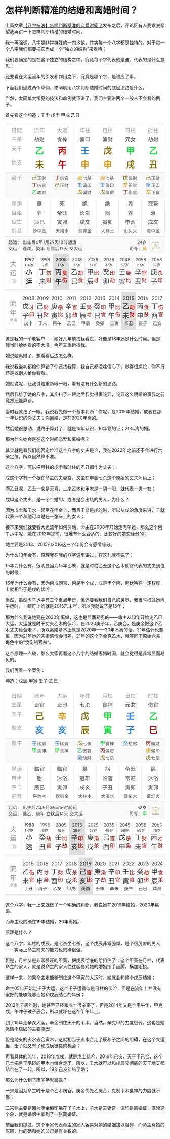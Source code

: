 # 怎样判断精准的结婚和离婚时间？

上篇文章[【八字技法】怎样判断精准的恋爱时间？](http://mp.weixin.qq.com/s?__biz=MzI2NTAzOTQxMg==&mid=2651446932&idx=1&sn=e4dec5e853d1074c8a6d9d51d8645a84&chksm=f15e05cfc6298cd97b6190652c0e28c232968306386f8b797036f562928e589e8e0356b12846&scene=21#wechat_redirect)发布之后，评论区有人要求说希望我再讲一下怎样判断精准的结婚时间。

我一再强调，八字是非常特殊的一门术数，其实每一个八字都是独特的，对于每一个八字我们都要把它当成一个“独立的结构”来看待；

我们要确定的是在这个独立的结构之中，究竟每个字代表的是谁、代表的是什么意思；

还要看在大运流年的引发和作用之下，究竟是哪个字、是谁应了事。

下面我们通过两个命例，来阐明用八字判断结婚时间的底层思路是什么。

当然，太简单太常见的技法和命例就不讲了，我们主要讲两个一般人不会看的例子。

首先看这个坤造：壬申 戊申 甲戌 乙丑

![图片](../../_asset/image/天机自在阁/20231116-1.png)

这是我的一个老客户——她好几年前找我看过，好像是18年还是什么时候。但是我当时给她看的不大准，今年又重新找我。

她说她离婚了，想看看后边怎么样。

我说我当初都给你算错了你还找我算，我自己都没啥信心了，觉得很尴尬，你不行还是找别人给你看看。

她就说呢，让我试着重新瞅一眼，看有没有什么新的思路。

然后我排了她的八字，其实扫了一眼之后我觉得很诧异，诧异这么明晰的事我之前竟然还能算错。

当时我就扫了一眼，我说我先做一个基本判断：你呢，是2015年结婚，或者在那一年认识的你丈夫；你离婚，是在2020年离的。

然后她很激动，说终于算对了，就是15年认识，16年领的证；20年离的婚。

那为什么她会是在这个时间恋爱和离婚呢？

其实就是看我们能否定位准这个八字的丈夫是谁，我在2022年之前还不会进行六亲定位，所以自然算不准。

这个八字，可以把月柱的戊申和时柱的乙丑都作为丈夫；

戊这个字有一个根在命主的夫妻宫，又坐在申金七杀这个原始的丈夫角色上；

而乙丑呢，乙丑一来是天喜，二来乙木和甲木是一阴一阳，就代表一男一女；

戊申这个丈夫，是一个二婚的、或者是会出轨的男人，为什么？

因为戊土和壬水一起坐在申金上，而且壬又是戊的财，所以从戊的角度来讲，壬就代表一个和他可以睡在一张床上的女人；

接下来我们就要看大运流年如何引动，命主在2008年开始走丙午运，那么这个丙午运中呢，她在2013年之前，很难有什么合适的、比较好的婚恋缘分的；

她主要是2013、2015和2016这三个年份会有感情缘分。

为什么13年会有，原理我在我的八字课里讲过，在这儿就不说了；

15年为什么有，很明显因为15年乙未，就是时柱乙丑这个乙木劫财代表的丈夫到位的时候；

16年为什么会有，因为丙戊同宫，丙是半个戊，戊是半个丙，丙伏吟在一定程度上就相当于是戊的伏吟；

当然，虽然丙午运中有三个重点年份，但还要看我们自己的灵觉，我当时扫过她丙午运时，一眼盯上的就是2015乙未年，所以我就说了是15年；

那为什么我说她要在2020年离婚，这也是显而易见的——命主从18年开始走乙巳大运，大运就是时干丈夫乙木的伏吟，在2020庚子年，乙庚合，是庚金把这个乙木丈夫给合走了，所以离婚基本上就是2020年——20年不离的话，21年估计也要离，因为21年她的夫妻感情会很差，21年的这个辛金克乙木，就等同于原始六亲角色中的“食伤制官杀”。

这个原理一点破，那么大家再看这个八字的结婚离婚时间，就会觉得是非常显而易见的。

我们再看一个案例：

坤造：戊辰 甲寅 壬子 乙巳

![图片](../../_asset/image/天机自在阁/20231116-2.png)

这个八字，我一上来就做了一个明确的判断，我说她在2019年结婚，2020年离婚。

而命主也的确在19年结婚，20年离婚。

原理是什么？

这个八字，年柱的戊辰，是七杀坐七杀，这个戊辰非常强悍，是个很厉害的男人——实际上命主前夫的能力也的确很强。

但是，月柱又是非常强旺的甲寅，把戊辰彻底的给挡住了；这个甲寅在月柱，代表命主的家人，就是说命主的家人往往容易对她的婚姻指手画脚，横加阻挠。

这样一来，如果命主走能够制住这个甲寅的大运时，她就会和这个戊辰结婚；

命主05年开始走壬子大运，这个壬子运看似是日柱的伏吟，但是在流年上并没有很好的能够能够让她和戊辰结合的年份；

2012年壬辰年时，她甚至已经和戊土很亲密了，但是2014年又是个甲午年，甲克戊，午冲子破子辰合，所以就坏在这个甲午年上。

到了15年走辛亥大运，辛金制住天干的甲木，当然，辛克甲的力度很弱，这也是她感情不稳固的主要原因；

但是地支的亥水去合寅木，这就相当于亥水合走了辰和子之间的阻碍，在这个大运里，壬子就又有了和戊辰链接的机会；

再看具体的流年，2018年戊戌，就是戊土伏吟，2019年己亥，天干甲己合，这个己土把月干阻碍的甲木也给合走了，所以，壬水就可以和戊辰又彻底的天干地支都结合在了一起，所以，19年己亥年结了婚；

那么为什么到了庚子年就离婚？

一来是因为命主时干是个乙木伤官，庚金优先乙庚合，克制甲木食神的力度就不够；

二来则主要是因为庚金偏印坐在了子水上，子水是夫妻宫，偏印是离婚证，直读这个象，就是婚姻中拿到了一张离婚证。

前面我们提过，这个甲寅代表命主的家人容易对她的婚姻加以阻碍，而命主离婚的原因，也的确和她的父母是有关系的。
